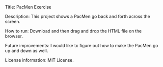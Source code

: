 Title: PacMen Exercise

Description: This project shows a PacMen go back and forth across the screen.

How to run: Download and then drag and drop the HTML file on the browser.

Future improvements: I would like to figure out how to make the PacMen go up and down as well.

License information: MIT License.
